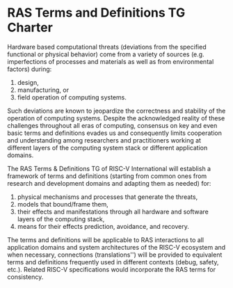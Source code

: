 # RAS Terms and Definitions TG Charter

Hardware based computational threats (deviations from the specified functional or physical behavior) come from a variety of sources (e.g.  imperfections of processes and materials as well as from environmental factors) during:

1. design,
2. manufacturing, or
3. field operation of computing systems.

Such deviations are known to jeopardize the correctness and stability of the operation of computing systems. Despite the acknowledged reality of these challenges throughout all eras of computing, consensus on key and even basic terms and definitions evades us and consequently limits cooperation and understanding among researchers and practitioners working at different layers of the computing system stack or different application domains.

The RAS Terms & Definitions TG of RISC-V International will establish a framework of terms and definitions (starting from common ones from research and development domains and adapting them as needed) for:

1. physical mechanisms and processes that generate the threats,
2. models that bound/frame them,
3. their effects and manifestations through all hardware and software layers of the computing stack,
4. means for their effects prediction, avoidance, and recovery.

The terms and definitions will be applicable to RAS interactions to all application domains and system architectures of the RISC-V ecosystem and when necessary, connections (translations'') will be provided to equivalent terms and definitions frequently used in different contexts (debug, safety, etc.). Related RISC-V specifications would incorporate the RAS terms for consistency.
